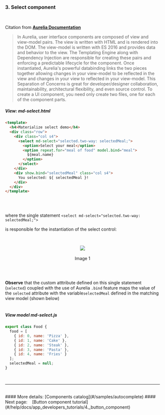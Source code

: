 <br>

### 3. Select component
<br>

Citation from **[Aurelia Documentation](http://aurelia.io/docs.html#/aurelia/framework/1.0.0-beta.1.0.7/doc/article/creating-components)**

> In Aurelia, user interface components are composed of view and view-model pairs. The view is written with HTML and is rendered into the DOM. The view-model is written with ES 2016 and provides data and behavior to the view. The Templating Engine along with Dependency Injection are responsible for creating these pairs and enforcing a predictable lifecycle for the component. Once instantiated, Aurelia's powerful databinding links the two pieces together allowing changes in your view-model to be reflected in the view and changes in your view to reflected in your view-model. This Separation of Concerns is great for developer/designer collaboration, maintainability, architectural flexibility, and even source control.
To create a UI component, you need only create two files, one for each of the component parts.

##### View:  md-select.html


```html
<template>
  <h4>Materialize select demo</h4>
  <div class="row">
    <div class="col s4">
      <select md-select="selected.two-way: selectedMeal;">
        <option>Select your meal</option>
        <option repeat.for="meal of food" model.bind="meal">
          ${meal.name}
        </option>
      </select>
    </div>
    <div show.bind="selectedMeal" class="col s4">
      You selected: ${ selectedMeal }!
    </div>
  </div>
</template>
```
<br>
<br>

where the single statement  `<select md-select="selected.two-way: selectedMeal;">`

is responsible for the instantiation of the select control:

<br>

<p align=center>
  <img src="http://i.imgur.com/LEGsSjU.png"></img>
 <br><br>
 Image 1
</p>

<br>
<br>


**Observe** that the custom atttribute defined on this single statement (`selected`) coupled with the use of Aurelia `.bind` feature maps the value of the `selected` attribute with the variable`selectedMeal` defined in the matching view model (shown below)
<br>
<br>

##### View model md-select.js

```javascript
export class Food {
  food = [
    { id: 0, name: 'Pizza' },
    { id: 1, name: 'Cake' },
    { id: 2, name: 'Steak' },
    { id: 3, name: 'Pasta' },
    { id: 4, name: 'Fries' }
  ];
  selectedMeal = null;
}

```

<br>


* * *
<br>
#### More details: [Components catalog](#/samples/autocomplete)
#### Next page: &nbsp;&nbsp; [Button component tutorial](#/help/docs/app_developers_tutorials/4._button_component)
